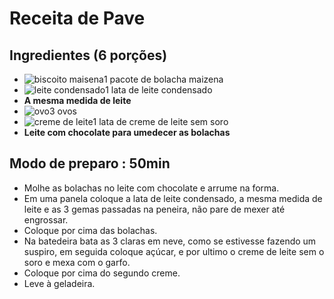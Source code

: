 # Receita de Pave


## Ingredientes (6 porções)

* ![biscoito maisena](https://static.itdg.com.br/images/40-40/b41acca8633a82dd6775e629b81549bc/biscoito-maizena.jpg)1 pacote de bolacha maizena
* ![leite condensado](https://static.itdg.com.br/images/40-40/9e1e77f74e7511a66f759ef7eca4cc02/leite-condensado.jpg)1 lata de leite condensado
* **A mesma medida de leite**
* ![ovo](https://static.itdg.com.br/images/40-40/94a20d33e2970191e1d4d1a48157f47b/ovo.jpg)3 ovos
* ![creme de leite](https://static.itdg.com.br/images/40-40/6c8b68b86cf683a8f29557161125dcbd/creme-de-leite.jpg)1 lata de creme de leite sem soro
* **Leite com chocolate para umedecer as bolachas**


## Modo de preparo : **50min**

- Molhe as bolachas no leite com chocolate e arrume na forma.
- Em uma panela coloque a lata de leite condensado, a mesma medida de leite e as 3 gemas passadas na peneira, não pare de mexer até engrossar.
- Coloque por cima das bolachas.
- Na batedeira bata as 3 claras em neve, como se estivesse fazendo um suspiro, em seguida coloque açúcar, e por ultimo o creme de leite sem o soro e mexa com o garfo.
- Coloque por cima do segundo creme.
- Leve à geladeira.
